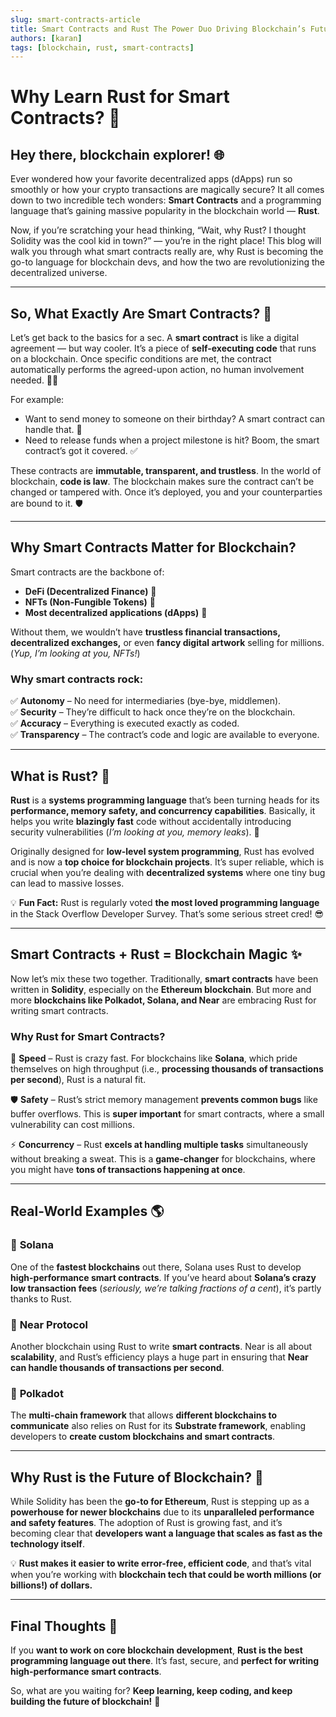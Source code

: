 ```yaml
---
slug: smart-contracts-article
title: Smart Contracts and Rust The Power Duo Driving Blockchain’s Future
authors: [karan]
tags: [blockchain, rust, smart-contracts]
---
```


# Why Learn Rust for Smart Contracts? 🚀

## Hey there, blockchain explorer! 🌐  

Ever wondered how your favorite decentralized apps (dApps) run so smoothly or how your crypto transactions are magically secure? It all comes down to two incredible tech wonders: **Smart Contracts** and a programming language that’s gaining massive popularity in the blockchain world — **Rust**.

Now, if you’re scratching your head thinking, “Wait, why Rust? I thought Solidity was the cool kid in town?” — you’re in the right place! This blog will walk you through what smart contracts really are, why Rust is becoming the go-to language for blockchain devs, and how the two are revolutionizing the decentralized universe.

---

<!--truncate-->

## So, What Exactly Are Smart Contracts? 🤔  

Let’s get back to the basics for a sec. A **smart contract** is like a digital agreement — but way cooler. It’s a piece of **self-executing code** that runs on a blockchain. Once specific conditions are met, the contract automatically performs the agreed-upon action, no human involvement needed. 🧙‍♂️

For example:  

- Want to send money to someone on their birthday? A smart contract can handle that. 🎂  
- Need to release funds when a project milestone is hit? Boom, the smart contract’s got it covered. ✅  

These contracts are **immutable, transparent, and trustless**. In the world of blockchain, **code is law**. The blockchain makes sure the contract can’t be changed or tampered with. Once it’s deployed, you and your counterparties are bound to it. 🛡️

---

## Why Smart Contracts Matter for Blockchain?  

Smart contracts are the backbone of:  

- **DeFi (Decentralized Finance)** 🏦  
- **NFTs (Non-Fungible Tokens)** 🎨  
- **Most decentralized applications (dApps)** 📲  

Without them, we wouldn’t have **trustless financial transactions, decentralized exchanges,** or even **fancy digital artwork** selling for millions. (*Yup, I’m looking at you, NFTs!*)  

### Why smart contracts rock:  
✅ **Autonomy** – No need for intermediaries (bye-bye, middlemen).  
✅ **Security** – They’re difficult to hack once they’re on the blockchain.  
✅ **Accuracy** – Everything is executed exactly as coded.  
✅ **Transparency** – The contract’s code and logic are available to everyone.  

---

## What is Rust? 🦀  

**Rust** is a **systems programming language** that’s been turning heads for its **performance, memory safety, and concurrency capabilities**. Basically, it helps you write **blazingly fast** code without accidentally introducing security vulnerabilities (*I’m looking at you, memory leaks*). 🚀  

Originally designed for **low-level system programming**, Rust has evolved and is now a **top choice for blockchain projects**. It’s super reliable, which is crucial when you’re dealing with **decentralized systems** where one tiny bug can lead to massive losses.  

💡 **Fun Fact:** Rust is regularly voted **the most loved programming language** in the Stack Overflow Developer Survey. That’s some serious street cred! 😎  

---

## Smart Contracts + Rust = Blockchain Magic ✨  

Now let’s mix these two together. Traditionally, **smart contracts** have been written in **Solidity**, especially on the **Ethereum blockchain**. But more and more **blockchains like Polkadot, Solana, and Near** are embracing Rust for writing smart contracts.

### Why Rust for Smart Contracts?  
🚀 **Speed** – Rust is crazy fast. For blockchains like **Solana**, which pride themselves on high throughput (i.e., **processing thousands of transactions per second**), Rust is a natural fit.  

🛡️ **Safety** – Rust’s strict memory management **prevents common bugs** like buffer overflows. This is **super important** for smart contracts, where a small vulnerability can cost millions.  

⚡ **Concurrency** – Rust **excels at handling multiple tasks** simultaneously without breaking a sweat. This is a **game-changer** for blockchains, where you might have **tons of transactions happening at once**.  

---

## Real-World Examples 🌎  

### 🔹 **Solana**  
One of the **fastest blockchains** out there, Solana uses Rust to develop **high-performance smart contracts**. If you’ve heard about **Solana’s crazy low transaction fees** (*seriously, we’re talking fractions of a cent*), it’s partly thanks to Rust.  

### 🔹 **Near Protocol**  
Another blockchain using Rust to write **smart contracts**. Near is all about **scalability**, and Rust’s efficiency plays a huge part in ensuring that **Near can handle thousands of transactions per second**.  

### 🔹 **Polkadot**  
The **multi-chain framework** that allows **different blockchains to communicate** also relies on Rust for its **Substrate framework**, enabling developers to **create custom blockchains and smart contracts**.  

---

## Why Rust is the Future of Blockchain? 🔮  

While Solidity has been the **go-to for Ethereum**, Rust is stepping up as a **powerhouse for newer blockchains** due to its **unparalleled performance and safety features**. The adoption of Rust is growing fast, and it’s becoming clear that **developers want a language that scales as fast as the technology itself**.  

💡 **Rust makes it easier to write error-free, efficient code**, and that’s vital when you’re working with **blockchain tech that could be worth millions (or billions!) of dollars.**  

---

## Final Thoughts 💭  

If you **want to work on core blockchain development**, **Rust is the best programming language out there**. It’s fast, secure, and **perfect for writing high-performance smart contracts**.  

So, what are you waiting for? **Keep learning, keep coding, and keep building the future of blockchain!** 🚀  

